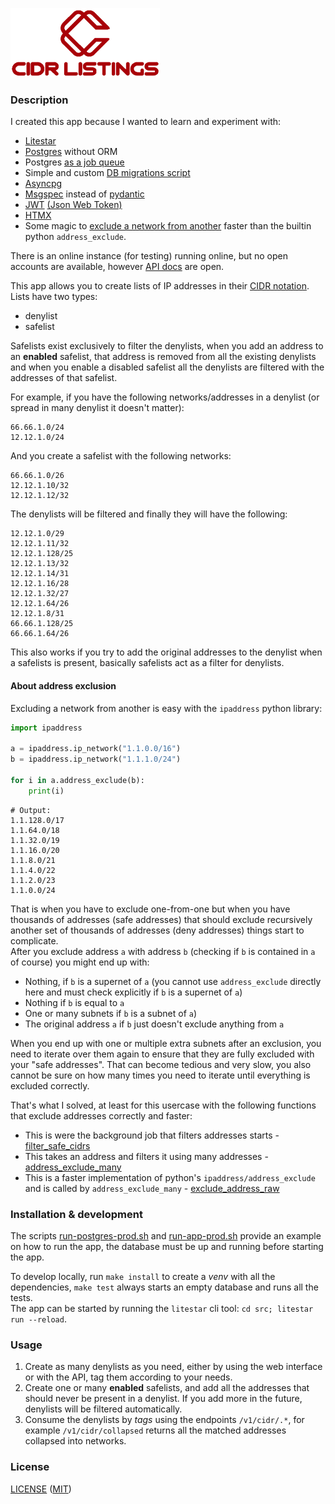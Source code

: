 ![](src/app/domain/web/statics/static/img/logo.png)

### Description

I created this app because I wanted to learn and experiment with:

- [Litestar](https://litestar.dev/)
- [Postgres](https://www.postgresql.org/) without ORM
- Postgres [as a job queue](https://github.com/aorith/cidr-listings/blob/2776c832005e0fb128f543393926aec9201d16d5/src/app/lib/worker.py#L22-L28)
- Simple and custom [DB migrations script](https://github.com/aorith/cidr-listings/blob/2776c832005e0fb128f543393926aec9201d16d5/src/app/lib/db/migrations.py)
- [Asyncpg](https://github.com/MagicStack/asyncpg)
- [Msgspec](https://github.com/jcrist/msgspec) instead of [pydantic](https://github.com/pydantic/pydantic)
- [JWT](https://github.com/aorith/cidr-listings/blob/2776c832005e0fb128f543393926aec9201d16d5/src/app/domain/auth/jwt.py) [(Json Web Token)](.org/wiki/JSON_Web_Token)
- [HTMX](https://htmx.org/)
- Some magic to [exclude a network from another](https://github.com/aorith/cidr-listings/blob/2776c832005e0fb128f543393926aec9201d16d5/src/app/lib/iputils.py#L12) faster than the builtin python `address_exclude`.

There is an online instance (for testing) running online, but no open accounts are available, however [API docs](https://cidr.iou.re/docs) are open.  

This app allows you to create lists of IP addresses in their [CIDR notation](https://en.wikipedia.org/wiki/Classless_Inter-Domain_Routing#CIDR_notation).  
Lists have two types:  

- denylist
- safelist

Safelists exist exclusively to filter the denylists, when you add an address to an **enabled** safelist, that address is removed from all the existing denylists and when you enable a disabled safelist all the denylists are filtered with the addresses of that safelist.  

For example, if you have the following networks/addresses in a denylist (or spread in many denylist it doesn't matter):

```
66.66.1.0/24
12.12.1.0/24
```

And you create a safelist with the following networks:

```
66.66.1.0/26
12.12.1.10/32
12.12.1.12/32
```

The denylists will be filtered and finally they will have the following:

```
12.12.1.0/29
12.12.1.11/32
12.12.1.128/25
12.12.1.13/32
12.12.1.14/31
12.12.1.16/28
12.12.1.32/27
12.12.1.64/26
12.12.1.8/31
66.66.1.128/25
66.66.1.64/26
```

This also works if you try to add the original addresses to the denylist when a safelists is present, basically safelists act as a filter for denylists.  

#### About address exclusion

Excluding a network from another is easy with the `ipaddress` python library:

```python
import ipaddress

a = ipaddress.ip_network("1.1.0.0/16")
b = ipaddress.ip_network("1.1.1.0/24")

for i in a.address_exclude(b):
    print(i)
```

```
# Output:
1.1.128.0/17
1.1.64.0/18
1.1.32.0/19
1.1.16.0/20
1.1.8.0/21
1.1.4.0/22
1.1.2.0/23
1.1.0.0/24
```

That is when you have to exclude one-from-one but when you have thousands of addresses (safe addresses) that should exclude recursively another set of thousands of addresses (deny addresses) things start to complicate.  
After you exclude address `a` with address `b` (checking if `b` is contained in `a` of course) you might end up with:

- Nothing, if `b` is a supernet of `a` (you cannot use `address_exclude` directly here and must check explicitly if `b` is a supernet of `a`)
- Nothing if `b` is equal to `a`
- One or many subnets if `b` is a subnet of `a`)
- The original address `a` if `b` just doesn't exclude anything from `a`

When you end up with one or multiple extra subnets after an exclusion, you need to iterate over them again to ensure that they are fully excluded with your "safe addresses". That can become tedious and very slow, you also cannot be sure on how many times you need to iterate until everything is excluded correctly.  

That's what I solved, at least for this usercase with the following functions that exclude addresses correctly and faster:  

- This is were the background job that filters addresses starts - [filter_safe_cidrs](https://github.com/aorith/cidr-listings/blob/e2b89e98784ce80c4ca32c7a88724ace667db5c0/src/app/lib/worker.py#L130-L136)
- This takes an address and filters it using many addresses - [address_exclude_many](https://github.com/aorith/cidr-listings/blob/e2b89e98784ce80c4ca32c7a88724ace667db5c0/src/app/lib/iputils.py#L86)
- This is a faster implementation of python's `ipaddress/address_exclude` and is called by `address_exclude_many` - [exclude_address_raw](https://github.com/aorith/cidr-listings/blob/e2b89e98784ce80c4ca32c7a88724ace667db5c0/src/app/lib/iputils.py#L12)

### Installation & development

The scripts [run-postgres-prod.sh](run-postgres-prod.sh) and [run-app-prod.sh](run-app-prod.sh) provide an example on how to run the app, the database must be up and running before starting the app.  

To develop locally, run `make install` to create a *venv* with all the dependencies, `make test` always starts an empty database and runs all the tests.  
The app can be started by running the `litestar` cli tool: `cd src; litestar run --reload`.  

### Usage

1. Create as many denylists as you need, either by using the web interface or with the API, tag them according to your needs.  
2. Create one or many **enabled** safelists, and add all the addresses that should never be present in a denylist. If you add more in the future, denylists will be filtered automatically.
3. Consume the denylists by *tags* using the endpoints `/v1/cidr/.*`, for example `/v1/cidr/collapsed` returns all the matched addresses collapsed into networks.

### License

[LICENSE](LICENSE) ([MIT](https://spdx.org/licenses/MIT.html))
